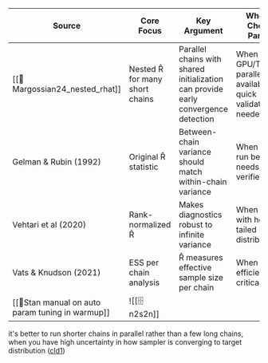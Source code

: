 
| Source                                           | Core Focus                      | Key Argument                                                                       | When to Choose Parallel                                            | Common Thread               |
| ------------------------------------------------ | ------------------------------- | ---------------------------------------------------------------------------------- | ------------------------------------------------------------------ | --------------------------- |
| [[📜Margossian24_nested_rhat]]                   | Nested R̂ for many short chains | Parallel chains with shared initialization can provide early convergence detection | When GPU/TPU parallelization available and quick validation needed | Convergence diagnostics     |
| Gelman & Rubin (1992)                            | Original R̂ statistic           | Between-chain variance should match within-chain variance                          | When long-run behavior needs to be verified                        | Variance comparison methods |
| Vehtari et al (2020)                             | Rank-normalized R̂              | Makes diagnostics robust to infinite variance                                      | When dealing with heavy-tailed distributions                       | Robust diagnostics          |
| Vats & Knudson (2021)                            | ESS per chain analysis          | R̂ measures effective sample size per chain                                        | When sample efficiency is critical                                 | Sample size effectiveness   |
| [[📜Stan manual on auto param tuning in warmup]] | ![[🗄️n2s2n]]                   |                                                                                    |                                                                    |                             |

it's better to run shorter chains in parallel rather than a few long chains, when you have high uncertainty in how sampler is converging to target distribution ([cld1](https://claude.ai/chat/98116811-5abb-4380-8dba-57cce33027ce))

